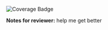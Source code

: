 ![Coverage Badge](https://img.shields.io/endpoint?url=https://gist.githubusercontent.com/hamid-Ft/3ec28d5c0281d2cd7b26bdf333e754a9/raw/assembly-ai__pull_19.json)

**Notes for reviewer:**
help me get better
